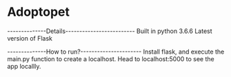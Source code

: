 # Adoptopet

--------------Details-------------------------
Built in python 3.6.6
Latest version of Flask

--------------How to run?----------------------
Install flask, and execute the main.py function to 
create a localhost. Head to localhost:5000 to see 
the app locallly.

